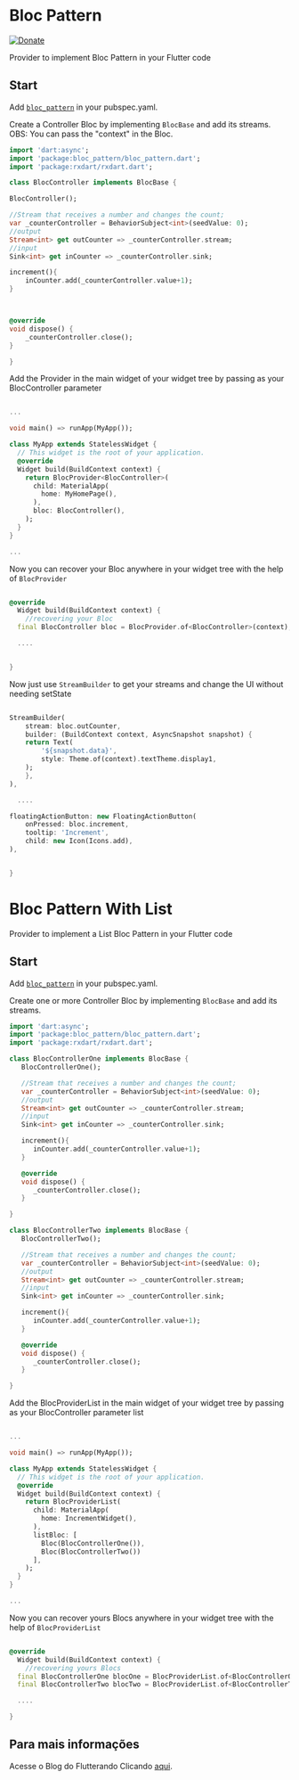 # Bloc Pattern
[![Donate](https://img.shields.io/badge/Donate-PayPal-green.svg)](https://www.paypal.com/cgi-bin/webscr?cmd=_s-xclick&hosted_button_id=6UTC2V72FL644&source=url)

Provider to implement Bloc Pattern in your Flutter code

## Start


Add [`bloc_pattern`](https://pub.dartlang.org/packages/bloc_pattern) in your pubspec.yaml.

Create a Controller Bloc by implementing `BlocBase` and add its streams.
OBS: You can pass the "context" in the Bloc.

``` dart
import 'dart:async';
import 'package:bloc_pattern/bloc_pattern.dart';
import 'package:rxdart/rxdart.dart';

class BlocController implements BlocBase {

BlocController();

//Stream that receives a number and changes the count;
var _counterController = BehaviorSubject<int>(seedValue: 0);
//output
Stream<int> get outCounter => _counterController.stream;
//input
Sink<int> get inCounter => _counterController.sink;

increment(){
    inCounter.add(_counterController.value+1);
}



@override
void dispose() {
    _counterController.close();
}

}

```

Add the Provider in the main widget of your widget tree by passing as your BlocController parameter

``` dart

...

void main() => runApp(MyApp());

class MyApp extends StatelessWidget {
  // This widget is the root of your application.
  @override
  Widget build(BuildContext context) {
    return BlocProvider<BlocController>(
      child: MaterialApp(
        home: MyHomePage(),
      ),
      bloc: BlocController(),
    );
  }
}

...

```

Now you can recover your Bloc anywhere in your widget tree with the help of `BlocProvider`

``` dart

@override
  Widget build(BuildContext context) {
    //recovering your Bloc
  final BlocController bloc = BlocProvider.of<BlocController>(context);

  ....


}

```

Now just use `StreamBuilder` to get your streams and change the UI without needing setState

``` dart

StreamBuilder(
    stream: bloc.outCounter,
    builder: (BuildContext context, AsyncSnapshot snapshot) {
    return Text(
        '${snapshot.data}',
        style: Theme.of(context).textTheme.display1,
    );
    },
),

  ....

floatingActionButton: new FloatingActionButton(
    onPressed: bloc.increment,
    tooltip: 'Increment',
    child: new Icon(Icons.add),
), 


}

```

# Bloc Pattern With List

Provider to implement a List Bloc Pattern in your Flutter code

## Start

Add [`bloc_pattern`](https://pub.dartlang.org/packages/bloc_pattern) in your pubspec.yaml.

Create one or more Controller Bloc by implementing `BlocBase` and add its streams.

``` dart
import 'dart:async';
import 'package:bloc_pattern/bloc_pattern.dart';
import 'package:rxdart/rxdart.dart';

class BlocControllerOne implements BlocBase {
   BlocControllerOne();

   //Stream that receives a number and changes the count;
   var _counterController = BehaviorSubject<int>(seedValue: 0);
   //output
   Stream<int> get outCounter => _counterController.stream;
   //input
   Sink<int> get inCounter => _counterController.sink;

   increment(){
      inCounter.add(_counterController.value+1);
   }

   @override
   void dispose() {
      _counterController.close();
   }

}

class BlocControllerTwo implements BlocBase {
   BlocControllerTwo();

   //Stream that receives a number and changes the count;
   var _counterController = BehaviorSubject<int>(seedValue: 0);
   //output
   Stream<int> get outCounter => _counterController.stream;
   //input
   Sink<int> get inCounter => _counterController.sink;

   increment(){
      inCounter.add(_counterController.value+1);
   }

   @override
   void dispose() {
      _counterController.close();
   }

}

```

Add the BlocProviderList in the main widget of your widget tree by passing as your BlocController parameter list

``` dart

...

void main() => runApp(MyApp());

class MyApp extends StatelessWidget {
  // This widget is the root of your application.
  @override
  Widget build(BuildContext context) {
    return BlocProviderList(
      child: MaterialApp(
        home: IncrementWidget(),
      ),
      listBloc: [
        Bloc(BlocControllerOne()),
        Bloc(BlocControllerTwo())
      ],
    );
  }
}

...

```

Now you can recover yours Blocs anywhere in your widget tree with the help of `BlocProviderList`

``` dart

@override
  Widget build(BuildContext context) {
    //recovering yours Blocs
  final BlocControllerOne blocOne = BlocProviderList.of<BlocControllerOne>(context);
  final BlocControllerTwo blocTwo = BlocProviderList.of<BlocControllerTwo>(context);

  ....

}

```



## Para mais informações

Acesse o Blog do Flutterando Clicando [aqui](https://flutterando.com.br).
